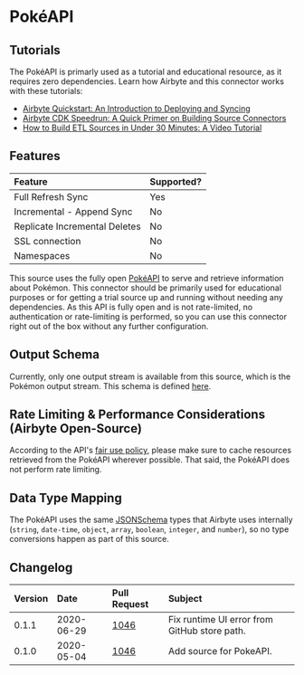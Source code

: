 # PokéAPI

## Tutorials

The PokéAPI is primarly used as a tutorial and educational resource, as it requires zero dependencies. Learn how Airbyte and this connector works with these tutorials:

* [Airbyte Quickstart: An Introduction to Deploying and Syncing](../../quickstart/deploy-airbyte.md)
* [Airbyte CDK Speedrun: A Quick Primer on Building Source Connectors](../../connector-development/tutorials/cdk-speedrun.md)
* [How to Build ETL Sources in Under 30 Minutes: A Video Tutorial](https://www.youtube.com/watch?v=kJ3hLoNfz_E&t=13s&ab_channel=Airbyte)

## Features

| Feature | Supported? |
| :--- | :--- |
| Full Refresh Sync | Yes |
| Incremental - Append Sync | No |
| Replicate Incremental Deletes | No |
| SSL connection | No |
| Namespaces | No |

This source uses the fully open [PokéAPI](https://pokeapi.co/docs/v2#info) to serve and retrieve information about Pokémon. This connector should be primarily used for educational purposes or for getting a trial source up and running without needing any dependencies. As this API is fully open and is not rate-limited, no authentication or rate-limiting is performed, so you can use this connector right out of the box without any further configuration.

## Output Schema

Currently, only one output stream is available from this source, which is the Pokémon output stream. This schema is defined [here](https://github.com/airbytehq/airbyte/tree/master/airbyte-integrations/connectors/source-pokeapi/source_pokeapi/schemas/pokemon.json).

## Rate Limiting & Performance Considerations \(Airbyte Open-Source\)

According to the API's [fair use policy](https://pokeapi.co/docs/v2#fairuse), please make sure to cache resources retrieved from the PokéAPI wherever possible. That said, the PokéAPI does not perform rate limiting.

## Data Type Mapping

The PokéAPI uses the same [JSONSchema](https://json-schema.org/understanding-json-schema/reference/index.html) types that Airbyte uses internally \(`string`, `date-time`, `object`, `array`, `boolean`, `integer`, and `number`\), so no type conversions happen as part of this source.

## Changelog

| Version | Date | Pull Request | Subject |
| :--- | :--- | :--- | :--- |
| 0.1.1 | 2020-06-29 | [1046](https://github.com/airbytehq/airbyte/pull/4410) | Fix runtime UI error from GitHub store path. |
| 0.1.0 | 2020-05-04 | [1046](https://github.com/airbytehq/airbyte/pull/3149) | Add source for PokeAPI. |

